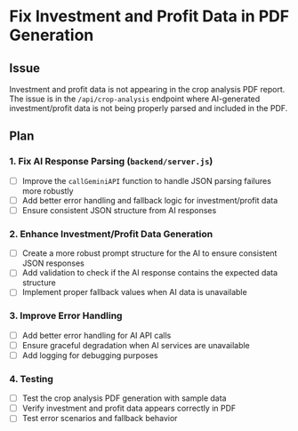 # Fix Investment and Profit Data in PDF Generation

## Issue
Investment and profit data is not appearing in the crop analysis PDF report. The issue is in the `/api/crop-analysis` endpoint where AI-generated investment/profit data is not being properly parsed and included in the PDF.

## Plan

### 1. Fix AI Response Parsing (`backend/server.js`)
- [ ] Improve the `callGeminiAPI` function to handle JSON parsing failures more robustly
- [ ] Add better error handling and fallback logic for investment/profit data
- [ ] Ensure consistent JSON structure from AI responses

### 2. Enhance Investment/Profit Data Generation
- [ ] Create a more robust prompt structure for the AI to ensure consistent JSON responses
- [ ] Add validation to check if the AI response contains the expected data structure
- [ ] Implement proper fallback values when AI data is unavailable

### 3. Improve Error Handling
- [ ] Add better error handling for AI API calls
- [ ] Ensure graceful degradation when AI services are unavailable
- [ ] Add logging for debugging purposes

### 4. Testing
- [ ] Test the crop analysis PDF generation with sample data
- [ ] Verify investment and profit data appears correctly in PDF
- [ ] Test error scenarios and fallback behavior